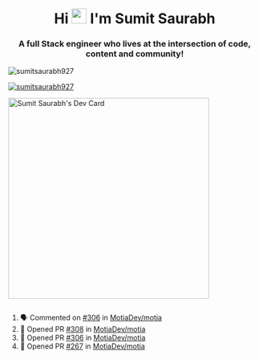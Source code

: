 <h1 align="center">Hi <img src="https://raw.githubusercontent.com/MartinHeinz/MartinHeinz/master/wave.gif" width="30px"> I'm Sumit Saurabh</h1>
<h3 align="center">A full Stack engineer who lives at the intersection of code, content and community!</h3>

<p align="left"> <img src="https://komarev.com/ghpvc/?username=sumitsaurabh927&label=Profile%20views&color=0e75b6&style=flat" alt="sumitsaurabh927" /> </p>


<p align="left"> <a href="https://twitter.com/sumitsaurabh927" target="blank"><img src="https://img.shields.io/twitter/follow/sumitsaurabh927?logo=twitter&style=for-the-badge" alt="sumitsaurabh927" /></a> </p>


<a href="https://api.daily.dev/devcards/7d94ae10a1cc42f39f319acddfaf2e5b.png?r=6b7"><img src="https://api.daily.dev/devcards/7d94ae10a1cc42f39f319acddfaf2e5b.png?r=6b7" width="400" alt="Sumit Saurabh's Dev Card"/></a>

<p align="left"> <a href="https://twitter.com/" target="blank"><img src="https://img.shields.io/twitter/follow/?logo=twitter&style=for-the-badge" alt="" /></a> </p>



<!--
<p><img align="center" src="https://github-readme-stats.vercel.app/api?username=sumitsaurabh927&count_private=true" alt="sumitsaurabh927" /></p>
-->

<!--START_SECTION:activity-->
1. 🗣 Commented on [#306](https://github.com/MotiaDev/motia/pull/306#issuecomment-2955576863) in [MotiaDev/motia](https://github.com/MotiaDev/motia)
2. 💪 Opened PR [#308](https://github.com/MotiaDev/motia/pull/308) in [MotiaDev/motia](https://github.com/MotiaDev/motia)
3. 💪 Opened PR [#306](https://github.com/MotiaDev/motia/pull/306) in [MotiaDev/motia](https://github.com/MotiaDev/motia)
4. 💪 Opened PR [#267](https://github.com/MotiaDev/motia/pull/267) in [MotiaDev/motia](https://github.com/MotiaDev/motia)
<!--END_SECTION:activity-->
